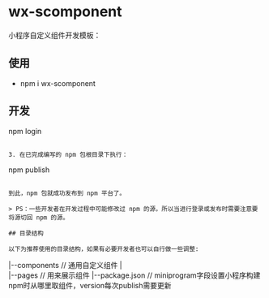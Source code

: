 
# wx-scomponent

小程序自定义组件开发模板：



## 使用

* npm i wx-scomponent

## 开发

npm login
```

3. 在已完成编写的 npm 包根目录下执行：

```
npm publish
```

到此，npm 包就成功发布到 npm 平台了。

> PS：一些开发者在开发过程中可能修改过 npm 的源，所以当进行登录或发布时需要注意要将源切回 npm 的源。

## 目录结构

以下为推荐使用的目录结构，如果有必要开发者也可以自行做一些调整:

```

|--components // 通用自定义组件
|   
|--pages // 用来展示组件
|--package.json // miniprogram字段设置小程序构建npm时从哪里取组件，version每次publish需要更新

```
